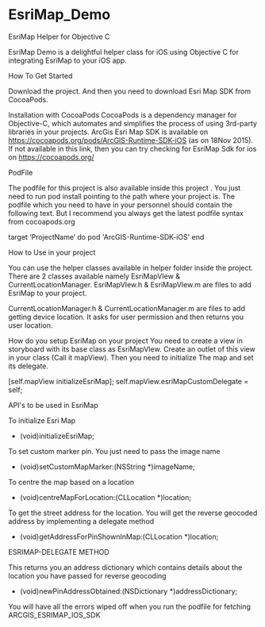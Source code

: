 # EsriMap_Demo
EsriMap Helper for Objective C


EsriMap Demo is a delightful helper class for iOS using Objective C for integrating EsriMap to your iOS app.


How To Get Started

Download the project. And then you need to download Esri Map SDK from CocoaPods.


Installation with CocoaPods
CocoaPods is a dependency manager for Objective-C, which automates and simplifies the process of using 3rd-party libraries  in your projects. ArcGis Esri Map SDK is available on https://cocoapods.org/pods/ArcGIS-Runtime-SDK-iOS (as on 18Nov 2015). If not available in this link, then you can try checking for EsriMap Sdk for ios on https://cocoapods.org/

PodFile

The podfile for this project is also available inside this project . You just need to run pod install pointing to the path where your project is.
The podfile which you need to have in your personnel should contain the following text. But I recommend you always get the latest podfile syntax from cocoapods.org

target ‘ProjectName’ do
pod 'ArcGIS-Runtime-SDK-iOS'
end


How to Use in your project

You can use the helper classes available in helper folder inside the project. There are 2 classes available namely EsriMapVIew & CurrentLocationManager. 
EsriMapVIew.h & EsriMapVIew.m are files to add EsriMap to your project.

CurrentLocationManager.h & CurrentLocationManager.m are files to add getting device location. It asks for user permission and then returns you user location.

How do you setup EsriMap on your project
You need to create a view in storyboard with its base class as EsriMapVIew. Create an outlet of this view in your class (Call it mapView).
Then you need to initialize The map and set its delegate.

[self.mapView initializeEsriMap];
self.mapView.esriMapCustomDelegate = self;


API's to be used in EsriMap

To initialize Esri Map
- (void)initializeEsriMap; 

To set custom marker pin. You just need to pass the image name
- (void)setCustomMapMarker:(NSString *)imageName; 

To centre the map based on a location
- (void)centreMapForLocation:(CLLocation *)location;

To get the street address for the location. You will get the reverse geocoded address by implementing a delegate method
- (void)getAddressForPinShownInMap:(CLLocation *)location;

ESRIMAP-DELEGATE METHOD

This returns you an address dictionary which contains details about the location you have passed for reverse geocoding 
- (void)newPinAddressObtained:(NSDictionary *)addressDictionary;

You will have all the errors wiped off when you run the podfile for fetching ARCGIS_ESRIMAP_IOS_SDK


